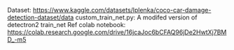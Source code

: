 Dataset: https://www.kaggle.com/datasets/lplenka/coco-car-damage-detection-dataset/data
custom_train_net.py: A modifed version of detectron2 train_net 
Ref colab notebook: https://colab.research.google.com/drive/16jcaJoc6bCFAQ96jDe2HwtXj7BMD_-m5